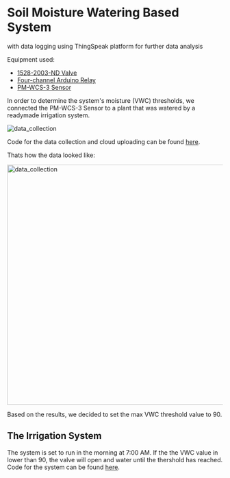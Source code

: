 Soil Moisture Watering Based System
=====================================

with data logging using ThingSpeak platform for further data analysis

Equipment used:

* [1528-2003-ND Valve](https://bc-robotics.com/tutorials/controlling-a-solenoid-valve-with-arduino/)
* [Four-channel Arduino Relay](https://arduinogetstarted.com/tutorials/arduino-relay)
* [PM-WCS-3 Sensor](https://tinovi.com/wp-content/uploads/2020/01/PM-WCS-3-I2C.pdf)


In order to determine the system's moisture (VWC) thresholds, we connected the PM-WCS-3 Sensor to a plant that was watered by a readymade irrigation system.

![data_collection](https://user-images.githubusercontent.com/88232723/127740810-655d412a-11b2-47ff-a1f7-7e5107859046.jpeg)


Code for the data collection and cloud uploading can be found [here](https://github.com/adarsul/2021-AgroTech-Project/blob/main/Moisture%20Controlled/data_collection_and_upload.ino).

Thats how the data looked like:

<img width="560" alt="data_collection" src="https://user-images.githubusercontent.com/88232723/127740099-42e496c7-87fc-4e32-a748-e2cde4227e71.png">

Based on the results, we decided to set the max VWC threshold value to 90.

The Irrigation System
---------------------
The system is set to run in the morning at 7:00 AM.
If the the VWC value in lower than 90, the valve will open and water until the thershold has reached.
Code for the system can be found [here](https://github.com/adarsul/2021-AgroTech-Project/blob/main/Moisture%20Controlled/irrigation_control.ino).
